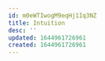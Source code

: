 ```yaml
---
id: m0eWTIwogM9eqHj1Iq3NZ
title: Intuition
desc: ''
updated: 1644961726961
created: 1644961726961
---
```


